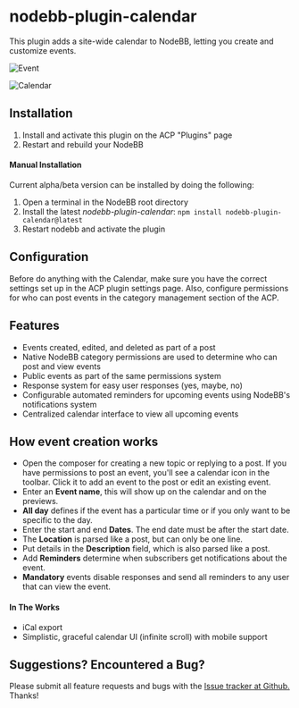 # nodebb-plugin-calendar

This plugin adds a site-wide calendar to NodeBB, letting you create and customize events.

![Event](https://i.imgur.com/klcV8kh.png)

![Calendar](https://i.imgur.com/HCAvVqT.png)

## Installation
 1. Install and activate this plugin on the ACP "Plugins" page
 2. Restart and rebuild your NodeBB

#### Manual Installation
Current alpha/beta version can be installed by doing the following:

 1. Open a terminal in the NodeBB root directory
 2. Install the latest *nodebb-plugin-calendar*:
    `npm install nodebb-plugin-calendar@latest`
 3. Restart nodebb and activate the plugin

## Configuration
Before do anything with the Calendar, make sure you have the correct settings set up in the ACP plugin settings page. Also, configure permissions for who can post events in the category management section of the ACP.

## Features
 * Events created, edited, and deleted as part of a post
 * Native NodeBB category permissions are used to determine who can post and view events
 * Public events as part of the same permissions system
 * Response system for easy user responses (yes, maybe, no)
 * Configurable automated reminders for upcoming events using NodeBB's notifications system
 * Centralized calendar interface to view all upcoming events

## How event creation works
 - Open the composer for creating a new topic or replying to a post. If you have permissions to post an event, you'll see a calendar icon in the toolbar. Click it to add an event to the post or edit an existing event.
 - Enter an **Event name**, this will show up on the calendar and on the previews.
 - **All day** defines if the event has a particular time or if you only want to be specific to the day.
 - Enter the start and end **Dates**. The end date must be after the start date.
 - The **Location** is parsed like a post, but can only be one line.
 - Put details in the **Description** field, which is also parsed like a post.
 - Add **Reminders** determine when subscribers get notifications about the event.
 - **Mandatory** events disable responses and send all reminders to any user that can view the event.

#### In The Works
 * iCal export
 * Simplistic, graceful calendar UI (infinite scroll) with mobile support

## Suggestions? Encountered a Bug?
Please submit all feature requests and bugs with the [Issue tracker at Github.](https://github.com/pitaj/nodebb-plugin-calendar/issues) Thanks!

